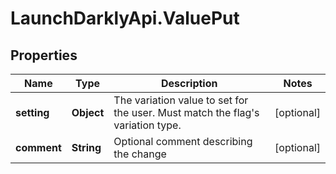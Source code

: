 # LaunchDarklyApi.ValuePut

## Properties

Name | Type | Description | Notes
------------ | ------------- | ------------- | -------------
**setting** | **Object** | The variation value to set for the user. Must match the flag&#39;s variation type. | [optional] 
**comment** | **String** | Optional comment describing the change | [optional] 


